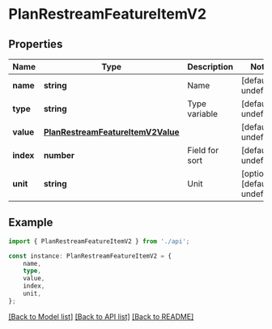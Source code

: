 # PlanRestreamFeatureItemV2


## Properties

Name | Type | Description | Notes
------------ | ------------- | ------------- | -------------
**name** | **string** | Name | [default to undefined]
**type** | **string** | Type variable | [default to undefined]
**value** | [**PlanRestreamFeatureItemV2Value**](PlanRestreamFeatureItemV2Value.md) |  | [default to undefined]
**index** | **number** | Field for sort | [default to undefined]
**unit** | **string** | Unit | [optional] [default to undefined]

## Example

```typescript
import { PlanRestreamFeatureItemV2 } from './api';

const instance: PlanRestreamFeatureItemV2 = {
    name,
    type,
    value,
    index,
    unit,
};
```

[[Back to Model list]](../README.md#documentation-for-models) [[Back to API list]](../README.md#documentation-for-api-endpoints) [[Back to README]](../README.md)
